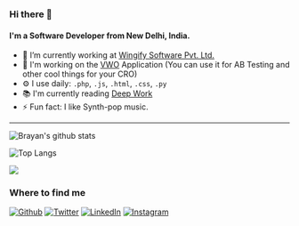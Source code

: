 ### Hi there 👋

<!--
**BrayanAbraham/BrayanAbraham** is a ✨ _special_ ✨ repository because its `README.md` (this file) appears on your GitHub profile.

Here are some ideas to get you started:

- 🔭 I’m currently working on ...
- 🌱 I’m currently learning ...
- 👯 I’m looking to collaborate on ...
- 🤔 I’m looking for help with ...
- 💬 Ask me about ...
- 📫 How to reach me: ...
- 😄 Pronouns: ...
- ⚡ Fun fact: ...
-->

#### I'm a Software Developer from New Delhi, India.

- 🔭 I’m currently working at [Wingify Software Pvt. Ltd.](https://wingify.com)
- 🌱 I'm working on the [VWO](https://vwo.com) Application (You can use it for AB Testing and other cool things for your CRO)
- ⚙️ I use daily: `.php`, `.js`, `.html`, `.css`, `.py`
- 📚 I'm currently reading [Deep Work](https://www.calnewport.com/books/deep-work/)
- ⚡ Fun fact: I like Synth-pop music.

<hr>

![Brayan's github stats](https://github-readme-stats-brayanabrahram.vercel.app/api?username=BrayanAbraham&count_private=true&show_icons=true&theme=synthwave)

![Top Langs](https://github-readme-stats-brayanabrahram.vercel.app/api/top-langs/?username=BrayanAbraham&layout=donut&theme=sythwave)

![](https://komarev.com/ghpvc/?username=BrayanAbraham)

<h3>Where to find me</h3>
<p><a href="https://github.com/BrayanAbraham" target="_blank"><img alt="Github" src="https://img.shields.io/badge/GitHub-%2312100E.svg?&style=for-the-badge&logo=Github&logoColor=white" /></a> <a href="https://twitter.com/wonderboy_jr28" target="_blank"><img alt="Twitter" src="https://img.shields.io/badge/twitter-%231DA1F2.svg?&style=for-the-badge&logo=twitter&logoColor=white" /></a> <a href="https://www.linkedin.com/in/brayanabraham" target="_blank"><img alt="LinkedIn" src="https://img.shields.io/badge/linkedin-%230077B5.svg?&style=for-the-badge&logo=linkedin&logoColor=white" /></a> <a href="https://instagram.com/wonderboy_jr28" target="_blank"><img alt="Instagram" src="https://img.shields.io/badge/instagram-%2312100E.svg?&style=for-the-badge&logo=instagram&logoColor=white" /></a>
</p>
